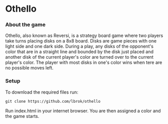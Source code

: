 # Othello

### About the game
Othello, also known as Reversi, is a strategy board game where two players take turns placing disks on a 8x8 board. Disks are game pieces with one light side and one dark side. During a play, any disks of the opponent's color that are in a straight line and bounded by the disk just placed and another disk of the current player's color are turned over to the current player's color. The player with most disks in one's color wins when tere are no possible moves left.

### Setup
To download the required files run:
```
git clone https://github.com/lbrok/othello
```
Run index.html in your internet browser. You are then assigned a color and the game starts.

